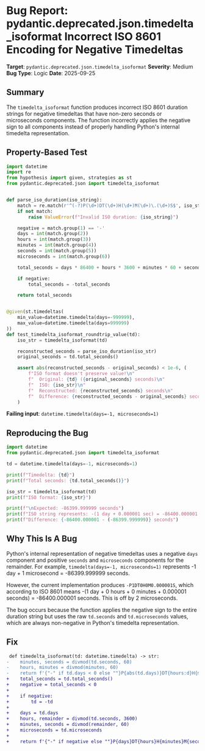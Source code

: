 # Bug Report: pydantic.deprecated.json.timedelta_isoformat Incorrect ISO 8601 Encoding for Negative Timedeltas

**Target**: `pydantic.deprecated.json.timedelta_isoformat`
**Severity**: Medium
**Bug Type**: Logic
**Date**: 2025-09-25

## Summary

The `timedelta_isoformat` function produces incorrect ISO 8601 duration strings for negative timedeltas that have non-zero seconds or microseconds components. The function incorrectly applies the negative sign to all components instead of properly handling Python's internal timedelta representation.

## Property-Based Test

```python
import datetime
import re
from hypothesis import given, strategies as st
from pydantic.deprecated.json import timedelta_isoformat


def parse_iso_duration(iso_string):
    match = re.match(r'^(-?)P(\d+)DT(\d+)H(\d+)M(\d+)\.(\d+)S$', iso_string)
    if not match:
        raise ValueError(f"Invalid ISO duration: {iso_string}")

    negative = match.group(1) == '-'
    days = int(match.group(2))
    hours = int(match.group(3))
    minutes = int(match.group(4))
    seconds = int(match.group(5))
    microseconds = int(match.group(6))

    total_seconds = days * 86400 + hours * 3600 + minutes * 60 + seconds + microseconds / 1_000_000

    if negative:
        total_seconds = -total_seconds

    return total_seconds


@given(st.timedeltas(
    min_value=datetime.timedelta(days=-999999),
    max_value=datetime.timedelta(days=999999)
))
def test_timedelta_isoformat_roundtrip_value(td):
    iso_str = timedelta_isoformat(td)

    reconstructed_seconds = parse_iso_duration(iso_str)
    original_seconds = td.total_seconds()

    assert abs(reconstructed_seconds - original_seconds) < 1e-6, (
        f"ISO format doesn't preserve value!\n"
        f"  Original: {td} ({original_seconds} seconds)\n"
        f"  ISO: {iso_str}\n"
        f"  Reconstructed: {reconstructed_seconds} seconds\n"
        f"  Difference: {reconstructed_seconds - original_seconds} seconds"
    )
```

**Failing input**: `datetime.timedelta(days=-1, microseconds=1)`

## Reproducing the Bug

```python
import datetime
from pydantic.deprecated.json import timedelta_isoformat

td = datetime.timedelta(days=-1, microseconds=1)

print(f"Timedelta: {td}")
print(f"Total seconds: {td.total_seconds()}")

iso_str = timedelta_isoformat(td)
print(f"ISO format: {iso_str}")

print(f"\nExpected: -86399.999999 seconds")
print(f"ISO string represents: -(1 day + 0.000001 sec) = -86400.000001 seconds")
print(f"Difference: {-86400.000001 - (-86399.999999)} seconds")
```

## Why This Is A Bug

Python's internal representation of negative timedeltas uses a negative `days` component and positive `seconds` and `microseconds` components for the remainder. For example, `timedelta(days=-1, microseconds=1)` represents -1 day + 1 microsecond = -86399.999999 seconds.

However, the current implementation produces `-P1DT0H0M0.000001S`, which according to ISO 8601 means -(1 day + 0 hours + 0 minutes + 0.000001 seconds) = -86400.000001 seconds. This is off by 2 microseconds.

The bug occurs because the function applies the negative sign to the entire duration string but uses the raw `td.seconds` and `td.microseconds` values, which are always non-negative in Python's timedelta representation.

## Fix

```diff
 def timedelta_isoformat(td: datetime.timedelta) -> str:
-    minutes, seconds = divmod(td.seconds, 60)
-    hours, minutes = divmod(minutes, 60)
-    return f'{"-" if td.days < 0 else ""}P{abs(td.days)}DT{hours:d}H{minutes:d}M{seconds:d}.{td.microseconds:06d}S'
+    total_seconds = td.total_seconds()
+    negative = total_seconds < 0
+
+    if negative:
+        td = -td
+
+    days = td.days
+    hours, remainder = divmod(td.seconds, 3600)
+    minutes, seconds = divmod(remainder, 60)
+    microseconds = td.microseconds
+
+    return f'{"-" if negative else ""}P{days}DT{hours}H{minutes}M{seconds}.{microseconds:06d}S'
```